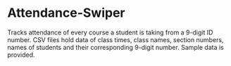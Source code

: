 # Attendance-Swiper
Tracks attendance of every course a student is taking from a 9-digit ID number. CSV files hold data of class times, class names, section numbers, names of students and their corresponding 9-digit number. Sample data is provided. 
